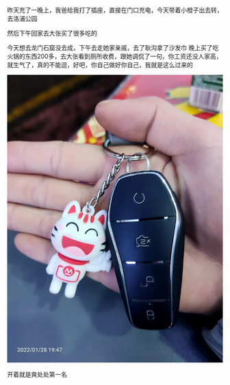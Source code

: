 昨天充了一晚上，我爸给我打了插座，直接在门口充电，今天带着小橙子出去转，去洛浦公园

然后下午回家去大张买了很多吃的


今天想去龙门石窟没去成，下午去走她家亲戚，去了耿沟拿了沙发巾
晚上买了吃火锅的东西200多，去大张看到厕所收费，跟她调侃了一句，你工资还没人家高，就生气了，真的不能逗，好吧，你自己做好你自己，我就是这么过来的

![](../../img/6904315-377f4880a251e172.jpg)

开着就是爽处处第一名
